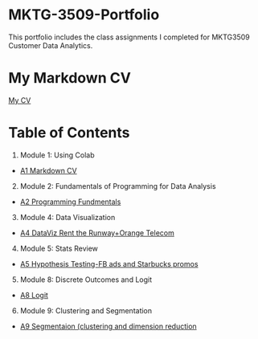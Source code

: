 # MKTG-3509-Portfolio
This portfolio includes the class assignments I completed for MKTG3509 Customer Data Analytics. 
# My Markdown CV
[My CV](https://colab.research.google.com/drive/1GkfQrJjUE8cOobZGyfz8zMjUjFsCwnB_?usp=sharing)
# Table of Contents
1. Module 1: Using Colab
  - [A1 Markdown CV](https://colab.research.google.com/drive/1GkfQrJjUE8cOobZGyfz8zMjUjFsCwnB_?usp=sharing)
2. Module 2: Fundamentals of Programming for Data Analysis
  - [A2 Programming Fundmentals](https://colab.research.google.com/drive/1tyQxfwWSncmwSPK0qZpPf_h3bWeBUYxs?usp=sharing)
3. Module 4: Data Visualization
  - [A4 DataViz  Rent the Runway+Orange Telecom](https://colab.research.google.com/drive/1av3Jwq0kVs6wXllN-oqWK7rGInfiss8k?usp=sharing)
4. Module 5: Stats Review
  - [A5 Hypothesis Testing-FB ads and Starbucks promos](https://colab.research.google.com/drive/1929ZMxoIz2kyAWyN_CB85LjWKFeO8KzB?usp=sharing)
5. Module 8: Discrete Outcomes and Logit
  - [A8 Logit](https://colab.research.google.com/drive/11et87esN70GiLhFrF6Z-1-Uth9BmOl_d?usp=sharing)
6. Module 9: Clustering and Segmentation
  - [A9 Segmentaion (clustering and dimension reduction](https://colab.research.google.com/drive/14ONg3sPr7oLUZikMgpJfSMpgYWNzrbKA?usp=sharing)
